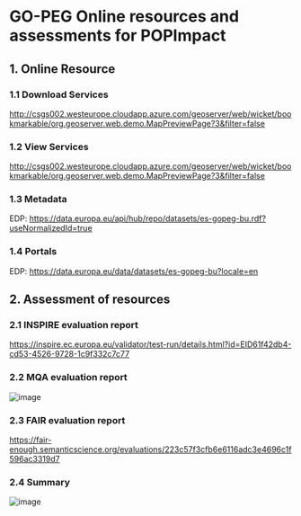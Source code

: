 # GO-PEG Online resources and assessments for POPImpact

## 1. Online Resource
### 1.1 Download Services
<http://csgs002.westeurope.cloudapp.azure.com/geoserver/web/wicket/bookmarkable/org.geoserver.web.demo.MapPreviewPage?3&filter=false>
### 1.2 View Services
<http://csgs002.westeurope.cloudapp.azure.com/geoserver/web/wicket/bookmarkable/org.geoserver.web.demo.MapPreviewPage?3&filter=false>
### 1.3 Metadata
EDP:
<https://data.europa.eu/api/hub/repo/datasets/es-gopeg-bu.rdf?useNormalizedId=true>
### 1.4 Portals
EDP:
<https://data.europa.eu/data/datasets/es-gopeg-bu?locale=en>
## 2. Assessment of resources
### 2.1 INSPIRE evaluation report
https://inspire.ec.europa.eu/validator/test-run/details.html?id=EID61f42db4-cd53-4526-9728-1c9f332c7c77
### 2.2 MQA evaluation report
![image](https://user-images.githubusercontent.com/94920015/225620326-d50a68ac-a101-4601-9cb3-b566e23a69e8.png)

### 2.3 FAIR evaluation report
<https://fair-enough.semanticscience.org/evaluations/223c57f3cfb6e6116adc3e4696c1f596ac3319d7>
### 2.4 Summary

![image](https://user-images.githubusercontent.com/94920015/225620173-6f85ad54-1bd7-45e8-a80e-81b465ed2a24.png)
